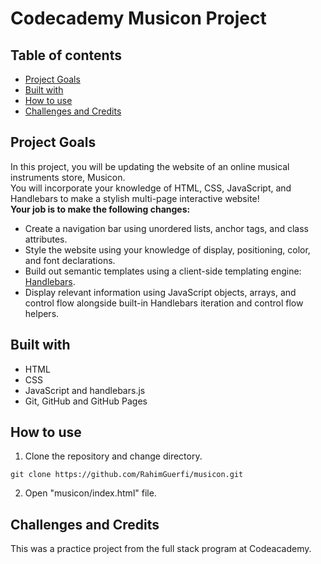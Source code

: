 # Codecademy Musicon Project

## Table of contents
* [Project Goals](#project-goals)
* [Built with](#built-with)
* [How to use](#how-to-use)
* [Challenges and Credits](#challenges-and-credits)

## Project Goals
In this project, you will be updating the website of an online musical instruments store, Musicon.<br>
You will incorporate your knowledge of HTML, CSS, JavaScript, and Handlebars to make a stylish multi-page interactive website!
<br>
**Your job is to make the following changes:**

+ Create a navigation bar using unordered lists, anchor tags, and class attributes.
+ Style the website using your knowledge of display, positioning, color, and font declarations.
+ Build out semantic templates using a client-side templating engine: [Handlebars](https://handlebarsjs.com/).
+ Display relevant information using JavaScript objects, arrays, and control flow alongside built-in Handlebars iteration and control flow helpers.

## Built with
* HTML
* CSS
* JavaScript and handlebars.js
* Git, GitHub and GitHub Pages

## How to use
1. Clone the repository and change directory.

```
git clone https://github.com/RahimGuerfi/musicon.git
```

2. Open "musicon/index.html" file.

## Challenges and Credits
This was a practice project from the full stack program at Codeacademy.

